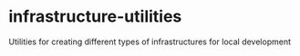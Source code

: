 # infrastructure-utilities
Utilities for creating different types of infrastructures for local development
